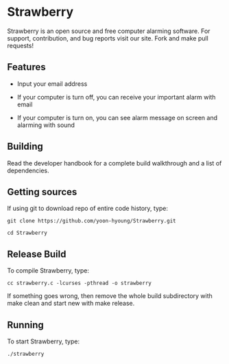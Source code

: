 # Strawberry
Strawberry is an open source and free computer alarming software.
For support, contribution, and bug reports visit our site.
Fork and make pull requests!


## Features
- Input your email address

- If your computer is turn off, 
 you can receive your important alarm with email

- If your computer is turn on, 
 you can see alarm message on screen and alarming with sound


## Building
Read the developer handbook for a complete build walkthrough and a list of dependencies.

## Getting sources
If using git to download repo of entire code history, type:

`git clone https://github.com/yoon-hyoung/Strawberry.git`

`cd Strawberry`

## Release Build
To compile Strawberry, type:

`cc strawberry.c -lcurses -pthread -o strawberry`

If something goes wrong, then remove the whole build subdirectory with make clean and start new with make release.

## Running
To start Strawberry, type:

`./strawberry`
